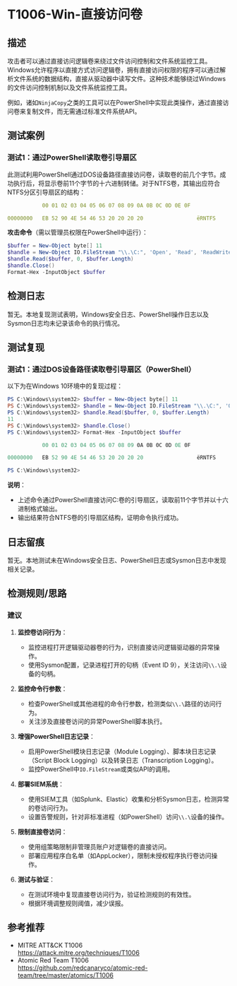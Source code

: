 # T1006-Win-直接访问卷

## 描述

攻击者可以通过直接访问逻辑卷来绕过文件访问控制和文件系统监控工具。Windows允许程序以直接方式访问逻辑卷，拥有直接访问权限的程序可以通过解析文件系统的数据结构，直接从驱动器中读写文件。这种技术能够绕过Windows的文件访问控制机制以及文件系统监控工具。

例如，诸如`NinjaCopy`之类的工具可以在PowerShell中实现此类操作，通过直接访问卷来复制文件，而无需通过标准文件系统API。

## 测试案例

### 测试1：通过PowerShell读取卷引导扇区

此测试利用PowerShell通过DOS设备路径直接访问卷，读取卷的前几个字节。成功执行后，将显示卷前11个字节的十六进制转储。对于NTFS卷，其输出应符合NTFS分区引导扇区的结构：

```yaml
           00 01 02 03 04 05 06 07 08 09 0A 0B 0C 0D 0E 0F

00000000   EB 52 90 4E 54 46 53 20 20 20 20                 ëRNTFS
```

**攻击命令**（需以管理员权限在PowerShell中运行）：

```powershell
$buffer = New-Object byte[] 11
$handle = New-Object IO.FileStream "\\.\C:", 'Open', 'Read', 'ReadWrite'
$handle.Read($buffer, 0, $buffer.Length)
$handle.Close()
Format-Hex -InputObject $buffer
```

## 检测日志

暂无。本地复现测试表明，Windows安全日志、PowerShell操作日志以及Sysmon日志均未记录该命令的执行情况。

## 测试复现

### 测试1：通过DOS设备路径读取卷引导扇区（PowerShell）

以下为在Windows 10环境中的复现过程：

```powershell
PS C:\Windows\system32> $buffer = New-Object byte[] 11
PS C:\Windows\system32> $handle = New-Object IO.FileStream "\\.\C:", 'Open', 'Read', 'ReadWrite'
PS C:\Windows\system32> $handle.Read($buffer, 0, $buffer.Length)
11
PS C:\Windows\system32> $handle.Close()
PS C:\Windows\system32> Format-Hex -InputObject $buffer

           00 01 02 03 04 05 06 07 08 09 0A 0B 0C 0D 0E 0F

00000000   EB 52 90 4E 54 46 53 20 20 20 20                 ëRNTFS

PS C:\Windows\system32>
```

**说明**：
- 上述命令通过PowerShell直接访问C:卷的引导扇区，读取前11个字节并以十六进制格式输出。
- 输出结果符合NTFS卷的引导扇区结构，证明命令执行成功。

## 日志留痕

暂无。本地测试未在Windows安全日志、PowerShell日志或Sysmon日志中发现相关记录。

## 检测规则/思路

### 建议

1. **监控卷访问行为**：
   - 监控进程打开逻辑驱动器卷的行为，识别直接访问逻辑驱动器的异常操作。
   - 使用Sysmon配置，记录进程打开的句柄（Event ID 9），关注访问`\\.\`设备的句柄。

2. **监控命令行参数**：
   - 检查PowerShell或其他进程的命令行参数，检测类似`\\.\`路径的访问行为。
   - 关注涉及直接卷访问的异常PowerShell脚本执行。

3. **增强PowerShell日志记录**：
   - 启用PowerShell模块日志记录（Module Logging）、脚本块日志记录（Script Block Logging）以及转录日志（Transcription Logging）。
   - 监控PowerShell中`IO.FileStream`或类似API的调用。

4. **部署SIEM系统**：
   - 使用SIEM工具（如Splunk、Elastic）收集和分析Sysmon日志，检测异常的卷访问行为。
   - 设置告警规则，针对非标准进程（如PowerShell）访问`\\.\`设备的操作。

5. **限制直接卷访问**：
   - 使用组策略限制非管理员账户对逻辑卷的直接访问。
   - 部署应用程序白名单（如AppLocker），限制未授权程序执行卷访问操作。

6. **测试与验证**：
   - 在测试环境中复现直接卷访问行为，验证检测规则的有效性。
   - 根据环境调整规则阈值，减少误报。

## 参考推荐

- MITRE ATT&CK T1006  
  <https://attack.mitre.org/techniques/T1006>
- Atomic Red Team T1006  
  <https://github.com/redcanaryco/atomic-red-team/tree/master/atomics/T1006>
